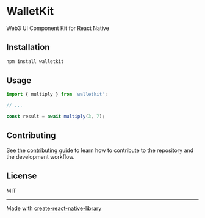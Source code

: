 # WalletKit

Web3 UI Component Kit for React Native

## Installation

```sh
npm install walletkit
```

## Usage

```js
import { multiply } from 'walletkit';

// ...

const result = await multiply(3, 7);
```

## Contributing

See the [contributing guide](CONTRIBUTING.md) to learn how to contribute to the repository and the development workflow.

## License

MIT

---

Made with [create-react-native-library](https://github.com/callstack/react-native-builder-bob)
